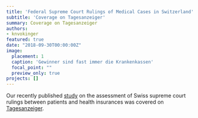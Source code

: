 ```yaml
---
title: 'Federal Supreme Court Rulings of Medical Cases in Switzerland'
subtitle: 'Coverage on Tagesanzeiger'
summary: Coverage on Tagesanzeiger
authors: 
- knvokinger
featured: true
date: "2018-09-30T00:00:00Z"
image:
  placement: 1
  caption: 'Gewinner sind fast immer die Krankenkassen'
  focal_point: ""
  preview_only: true
projects: []
---
```


Our recently published [study](https://econtent.hogrefe.com/doi/10.1024/1661-8157/a003145) on the assessment of Swiss supreme court rulings between patients and health insurances was covered on [Tagesanzeiger](https://www.tagesanzeiger.ch/sonntagszeitung/streit-um-behandlungen-im-ausland/story/20016505). 
